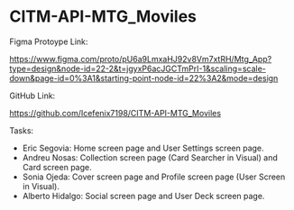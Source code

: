 # CITM-API-MTG_Moviles

Figma Protoype Link: 

https://www.figma.com/proto/pU6a9LmxaHJ92v8Vm7xtRH/Mtg_App?type=design&node-id=22-2&t=jgyxP6acJGCTmPrI-1&scaling=scale-down&page-id=0%3A1&starting-point-node-id=22%3A2&mode=design

GitHub Link: 

https://github.com/Icefenix7198/CITM-API-MTG_Moviles

Tasks:

- Eric Segovia: Home screen page and User Settings screen page.
- Andreu Nosas: Collection screen page (Card Searcher in Visual) and Card screen page.
- Sonia Ojeda: Cover screen page and Profile screen page (User Screen in Visual).
- Alberto Hidalgo: Social screen page and User Deck screen page.